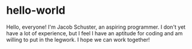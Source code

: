 # hello-world

Hello, everyone! I'm Jacob Schuster, an aspiring programmer.
I don't yet have a lot of experience, but I feel I have an aptitude for coding and am willing to put in the legwork.
I hope we can work together!
